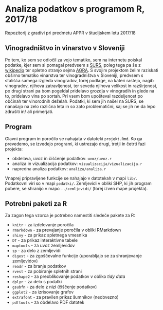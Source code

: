 # Analiza podatkov s programom R, 2017/18

Repozitorij z gradivi pri predmetu APPR v študijskem letu 2017/18

## Vinogradništvo in vinarstvo v Sloveniji

Po tem, ko sem se odločil za vojo tematiko, sem na internetu poiskal podatke, kjer sem si pomagal predvsem s [SURS](http://www.stat.si/statweb), poleg tega pa še z [wikipedio](https://en.wikipedia.org/wiki/List_of_grape_varieties) ter spletno stranjo sejma [AGRA](http://www.pomurski-sejem.si/index.php/sl/rezultati2017).
S svojim projektom želim raziskati obširno tematiko vinarstva ter vinogradništva v Sloveniji, predvsem s stališča samega izgleda vinogradov, torej podlage, na kateri rastejo, nagib vinogradov, njihova zatravljenost, ter seveda njihova velikost in razširjenost, po drugi strani pa bom pogeldal pridelavo grozdja v vinogradih in glede na to, pridelavo vina po sortah.
Pri vsem bom upošteval razdeljenost po občinah ter vinorodnih deželah.
Podatki, ki sem jih našel na SURS, se nanašajo na zelo različna leta in so zato problematični, saj se jih ne da lepo zdrušiti in/ ali primerjati.

## Program

Glavni program in poročilo se nahajata v datoteki `projekt.Rmd`. Ko ga prevedemo,
se izvedejo programi, ki ustrezajo drugi, tretji in četrti fazi projekta:

* obdelava, uvoz in čiščenje podatkov: `uvoz/uvoz.r`
* analiza in vizualizacija podatkov: `vizualizacija/vizualizacija.r`
* napredna analiza podatkov: `analiza/analiza.r`

Vnaprej pripravljene funkcije se nahajajo v datotekah v mapi `lib/`. Podatkovni
viri so v mapi `podatki/`. Zemljevidi v obliki SHP, ki jih program pobere, se
shranijo v mapo `../zemljevidi/` (torej izven mape projekta).

## Potrebni paketi za R

Za zagon tega vzorca je potrebno namestiti sledeče pakete za R:

* `knitr` - za izdelovanje poročila
* `rmarkdown` - za prevajanje poročila v obliki RMarkdown
* `shiny` - za prikaz spletnega vmesnika
* `DT` - za prikaz interaktivne tabele
* `maptools` - za uvoz zemljevidov
* `sp` - za delo z zemljevidi
* `digest` - za zgoščevalne funkcije (uporabljajo se za shranjevanje zemljevidov)
* `readr` - za branje podatkov
* `rvest` - za pobiranje spletnih strani
* `reshape2` - za preoblikovanje podatkov v obliko *tidy data*
* `dplyr` - za delo s podatki
* `gsubfn` - za delo z nizi (čiščenje podatkov)
* `ggplot2` - za izrisovanje grafov
* `extrafont` - za pravilen prikaz šumnikov (neobvezno)
* `pdftools` - za obdelavo PDF datotek
